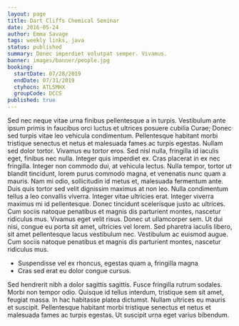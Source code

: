 ```yaml
---
layout: page
title: Dart Cliffs Chemical Seminar
date: 2016-05-24
author: Emma Savage
tags: weekly links, java
status: published
summary: Donec imperdiet volutpat semper. Vivamus.
banner: images/banner/people.jpg
booking:
  startDate: 07/28/2019
  endDate: 07/31/2019
  ctyhocn: ATLSMHX
  groupCode: DCCS
published: true
---
```

Sed nec neque vitae urna finibus pellentesque a in turpis. Vestibulum ante ipsum primis in faucibus orci luctus et ultrices posuere cubilia Curae; Donec sed turpis vitae leo vehicula condimentum. Pellentesque habitant morbi tristique senectus et netus et malesuada fames ac turpis egestas. Nullam sed dolor tortor. Vivamus eu tortor eros. Sed nisl nulla, fringilla id iaculis eget, finibus nec nulla. Integer quis imperdiet ex. Cras placerat in ex nec fringilla. Integer non commodo dui, at vehicula lectus. Nulla tempor, tortor ut blandit tincidunt, lorem purus commodo magna, et venenatis nunc quam a mauris.
Nam mi odio, sollicitudin id metus et, malesuada fermentum ante. Duis quis tortor sed velit dignissim maximus at non leo. Nulla condimentum tellus a leo convallis viverra. Integer vitae ultricies erat. Integer viverra maximus mi id pellentesque. Donec tincidunt scelerisque justo ac ultrices. Cum sociis natoque penatibus et magnis dis parturient montes, nascetur ridiculus mus. Vivamus eget velit risus. Donec ut ullamcorper sem. Ut dui nisi, congue eu porta sit amet, ultricies vel lorem. Sed pharetra iaculis libero, sit amet pellentesque lacus vestibulum nec. Vestibulum ac euismod augue. Cum sociis natoque penatibus et magnis dis parturient montes, nascetur ridiculus mus.

* Suspendisse vel ex rhoncus, egestas quam a, fringilla magna
* Cras sed erat eu dolor congue cursus.

Sed hendrerit nibh a dolor sagittis sagittis. Fusce fringilla rutrum sodales. Morbi non tempor odio. Quisque id tellus interdum, tristique sem sit amet, feugiat massa. In hac habitasse platea dictumst. Nullam ultrices eu mauris et suscipit. Pellentesque habitant morbi tristique senectus et netus et malesuada fames ac turpis egestas. Ut suscipit urna eget varius bibendum.
